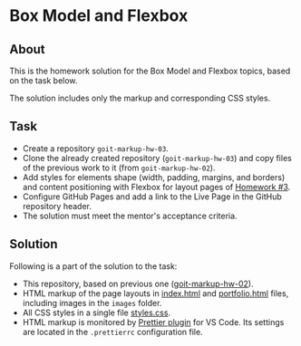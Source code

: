 # Box Model and Flexbox

## About

This is the homework solution for the Box Model and Flexbox topics, based on the task below.

The solution includes only the markup and corresponding CSS styles.

## Task

* Create a repository `goit-markup-hw-03`.
* Clone the already created repository (`goit-markup-hw-03`) and copy files of the previous work to it (from `goit-markup-hw-02`).
* Add styles for elements shape (width, padding, margins, and borders) and content positioning with Flexbox for layout pages of [Homework #3](https://www.figma.com/file/Kr5Q4EVrEAqpOWko4QeEJb/Web-Studio-(Version-4.0)?type=design&node-id=296708-626&t=xehgKGCXNQoohzws-0).
* Configure GitHub Pages and add a link to the Live Page in the GitHub repository header.
* The solution must meet the mentor's acceptance criteria.

## Solution

Following is a part of the solution to the task:
* This repository, based on previous one ([goit-markup-hw-02](https://github.com/oleksandr-romashko/goit-markup-hw-02)).
* HTML markup of the page layouts in [index.html](./index.html) and [portfolio.html](./portfolio.html) files, including images in the `images` folder.
* All CSS styles in a single file [styles.css](./css/index.html).
* HTML markup is monitored by [Prettier plugin](https://prettier.io/) for VS Code. Its settings are located in the `.prettierrc` configuration file.